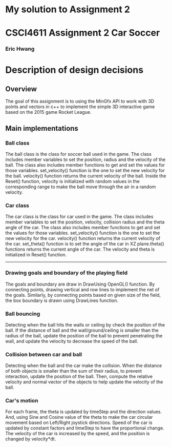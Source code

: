 # My solution to Assignment 2
# CSCI4611 Assignment 2 Car Soccer
### Eric Hwang

# Description of design decisions

## Overview

The goal of this assignment is to using the MinGfx API to work with 3D points and vectors in c++ to implement the simple 3D interactive game based on the 2015 game Rocket League.

## Main implementations

### Ball class
The ball class is the class for soccer ball used in the game. The class includes member variables to set the position, radius and the velocity of the ball. The class also includes member functions to get and set the values for those variables. set_velocity() function is the one to set the new velocity for the ball. velocity() function returns the current velocity of the ball. Inside the Reset() function, velocity is initialized with random values in the corresponding range to make the ball move through the air in a random velocity.   

### Car class
The car class is the class for car used in the game. The class includes member variables to set the position, velocity, collision radius and the theta angle of the car. The class also includes member functions to get and set the values for those variables. set_velocity() function is the one to set the new velocity for the car. velocity() function returns the current velocity of the car. set_theta() function is to set the angle of the car in XZ plane.theta() functions returns the current angle of the car. The velocity and theta is initialized in Reset() function.
<hr>

###  Drawing goals and boundary of the playing field

The goals and boundary are draw in DrawUsing OpenGL() function. By connecting points, drawing vertical and row lines to implement the net of the goals. Similarly, by connecting points based on given size of the field, the box boundary is drawn using DrawLines function.

### Ball bouncing

Detecting when the ball hits the walls or ceiling by check the position of the ball. If the distance of ball and the wall/ground/ceiling is smaller than the radius of the ball, update the position of the ball to prevent penetrating the wall, and update the velocity to decrease the speed of the ball.

### Collision between car and ball

Detecting when the ball and the car make the collision. When the distance of both objects is smaller than the sum of their radius, to prevent interaction, update the position of the ball. Then, compute the relative velocity and normal vector of the objects to help update the velocity of the ball.

### Car's motion

For each frame, the theta is updated by timeStep and the direction values. And, using Sine and Cosine value of the theta to make the car circular movement based on Left/Right joystick directions. Speed of the car is updated by constant factors and timeStep to have the proportional change. The velocity of the car is increased by the speed, and the position is changed by velocity*dt.  
